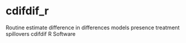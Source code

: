 # cdifdif_r
Routine estimate difference in differences models presence treatment spillovers cdifdif R Software
